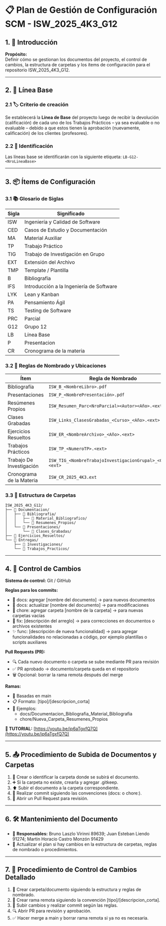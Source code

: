 # 📋 Plan de Gestión de Configuración SCM - ISW_2025_4K3_G12

## 1. 📖 Introducción
**Propósito:**  
Definir cómo se gestionan los documentos del proyecto, el control de cambios, la estructura de carpetas y los ítems de configuración para el repositorio ISW_2025_4K3_G12.

---

## 2. 📍 Línea Base

### 2.1 🏷️ Criterio de creación
Se establecerá la **Línea de Base** del proyecto luego de recibir la devolución (calificación) de cada uno de los Trabajos Prácticos – ya sea evaluable o no evaluable – debido a que estos tienen la aprobación (nuevamente, calificación) de los clientes (profesores).

### 2.2 🔖 Identificación
Las líneas base se identificarán con la siguiente etiqueta: `LB-G12-<NroLineaBase>`

---

## 3. 📦 Ítems de Configuración

### 3.1 📚 Glosario de Siglas

| Sigla | Significado |
|-------|-------------|
| ISW | Ingeniería y Calidad de Software |
| CED | Casos de Estudio y Documentación |
| MA | Material Auxiliar |
| TP | Trabajo Práctico |
| TIG | Trabajo de Investigación en Grupo |
| EXT | Extensión del Archivo |
| TMP | Template / Plantilla |
| B | Bibliografía |
| IFS | Introducción a la Ingeniería de Software |
| LYK | Lean y Kanban |
| PA | Pensamiento Ágil |
| TS | Testing de Software |
| PRC | Parcial |
| G12 | Grupo 12 |
| LB | Línea Base |
| P | Presentacion |
| CR | Cronograma de la materia |

### 3.2 📝 Reglas de Nombrado y Ubicaciones

| Ítem | Regla de Nombrado | Ubicación |
|------|------------------|-----------|
| Bibliografía | `ISW_B_<NombreLibro>.pdf` | `Documentacion/Bibliografia/Material_Bibliografia` |
| Presentaciones | `ISW_P_<NombrePresentación>.pdf` | `Documentacion/Presentaciones` |
| Resúmenes Propios | `ISW_Resumen_Parc<NroParcial><Autor><Año>.<ext>` | `Documentacion/Bibliografia/Resumenes_Propios` |
| Clases Grabadas | `ISW_Links_ClasesGrabadas_<Curso>_<Año>.<ext>` | `Documentacion/Presentaciones/Clases_Grabadas` |
| Ejercicios Resueltos | `ISW_ER_<NombreArchivo>_<Año>.<ext>` | `Ejercicios_Resueltos` |
| Trabajos Prácticos | `ISW_TP_<NumeroTP>.<ext>` | `Entregas/Trabajos_Practicos/<TrabajoPractico>` |
| Trabajo De Investigación | `ISW_TIG_<NombreTrabajoInvestigacionGrupal>_<Curso>.<ext>` | `Entregas/Investigaciones/<TrabajoDeInvestigacion>` |
| Cronograma de la Materia | `ISW_CR_2025_4K3.ext` | `/ (raíz del proyecto)` |

### 3.3 📁 Estructura de Carpetas
```
ISW_2025_4K3_G12/
├── 📂 Documentacion/
│   ├── 📂 Bibliografia/
│   │   ├── 📂 Material_Bibliografico/
│   │   └── 📂 Resumenes_Propios/
│   └── 📂 Presentaciones/
│       └── 📂 Clases_Grabadas/
├── 📂 Ejercicios_Resueltos/
└── 📂 Entregas/
    ├── 📂 Investigaciones/
    └── 📂 Trabajos_Practicos/
```

---

## 4. 🔄 Control de Cambios
**Sistema de control:** Git / GitHub

**Reglas para los commits:**  
- 📄 docs: agregar [nombre del documento] → para nuevos documentos  
- 🔄 docs: actualizar [nombre del documento] → para modificaciones  
- 📁 chore: agregar carpeta [nombre de la carpeta] → para nuevas carpetas vacías  
- 🐛 fix: [descripción del arreglo] → para correcciones en documentos o archivos existentes  
- ✨ func: [descripción de nueva funcionalidad] → para agregar funcionalidades no relacionadas a código, por ejemplo plantillas o scripts auxiliares

**Pull Requests (PR):**  
- 🔍 Cada nuevo documento o carpeta se sube mediante PR para revisión  
- ✅ PR aprobado → documento/carpeta queda en el repositorio  
- 🗑️ Opcional: borrar la rama remota después del merge  

**Ramas:**  
- 🌿 Basadas en main  
- 📋 Formato: [tipo]/[descripcion_corta]  
- 📝 Ejemplos:  
  - docs/Documentacion_Bibliografia_Material_Bibliografia  
  - chore/Nueva_Carpeta_Resumenes_Propios  

**🎥 TUTORIAL:** [https://youtu.be/ip6aTgxfQ7Q](https://youtu.be/ip6aTgxfQ7Q)

---

## 5. 📤 Procedimiento de Subida de Documentos y Carpetas

1. 📂 Crear o identificar la carpeta donde se subirá el documento.  
2. ➕ Si la carpeta no existe, crearla y agregar .gitkeep.  
3. ⬆️ Subir el documento a la carpeta correspondiente.  
4. 💾 Realizar commit siguiendo las convenciones (docs: o chore:).  
5. 🔄 Abrir un Pull Request para revisión.  

---

## 6. 🛠️ Mantenimiento del Documento

- 👥 **Responsables:** Bruno Laszlo Virinni 89639; Juan Esteban Liendo 91274; Martin Horacio Castro Monzón 91429  
- 🔄 Actualizar el plan si hay cambios en la estructura de carpetas, reglas de nombrado o procedimientos.  

---

## 7. 📝 Procedimiento de Control de Cambios Detallado

1. 📂 Crear carpeta/documento siguiendo la estructura y reglas de nombrado.  
2. 🌿 Crear rama remota siguiendo la convención [tipo]/[descripcion_corta].  
3. 💾 Subir cambios y realizar commit según las reglas.  
4. 🔍 Abrir PR para revisión y aprobación.  
5. ✅ Hacer merge a main y borrar rama remota si ya no es necesaria.